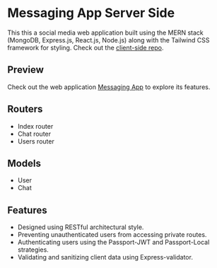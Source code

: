# Messaging App Server Side
This this a social media web application built using the MERN stack (MongoDB, Express.js, React.js, Node.js) along with the Tailwind CSS framework for styling.
Check out the [client-side repo](https://github.com/LaythAlqadhi/messaging-app-client-side).

## Preview
Check out the web application [Messaging App](https://messaging-app-three.vercel.app) to explore its features.

## Routers
- Index router
- Chat router
- Users router

## Models
- User
- Chat

## Features
- Designed using RESTful architectural style.
- Preventing unauthenticated users from accessing private routes.
- Authenticating users using the Passport-JWT and Passport-Local strategies.
- Validating and sanitizing client data using Express-validator.
